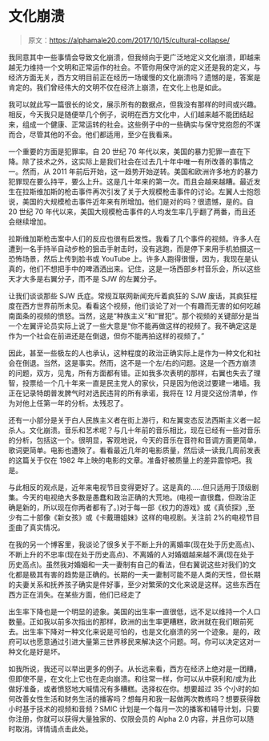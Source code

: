 # 文化崩溃

> 原文：<https://alphamale20.com/2017/10/15/cultural-collapse/>

我同意其中一些事情会导致文化崩溃，但我倾向于更广泛地定义文化崩溃，即越来越无力维持一个文明和正常运作的社会。不管你用保守派的定义还是我的定义，与经济方面无关，西方文明目前正在经历一场缓慢的文化崩溃吗？遗憾的是，答案是肯定的。我们曾经伟大的文明不仅在经济上崩溃，在文化上也是如此。

我可以就此写一篇很长的论文，展示所有的数据点，但我没有那样的时间或兴趣。相反，今天我只是随便举几个例子，说明在西方文化中，人们越来越不能团结起来，组成一个健康、正常运转的社会。这些例子中的一些确实与保守党抱怨的不谋而合，尽管其他的不会。他们都适用，至少在我看来。

一个重要的方面是犯罪率。自 20 世纪 70 年代以来，美国的暴力犯罪一直在下降。除了技术之外，这实际上是我们社会在过去几十年中唯一有所改善的事情之一。然而，从 2011 年前后开始，这一趋势开始逆转。美国和欧洲许多地方的暴力犯罪现在要么持平，要么上升。这是几十年来的第一次。而且会越来越糟。最近发生在拉斯维加斯的枪击事件再次引发了关于大规模枪击事件的讨论。左翼人士抱怨说，美国的大规模枪击事件近年来有所增加。他们是对的吗？很遗憾，是的。自 20 世纪 70 年代以来，美国大规模枪击事件的人均发生率几乎翻了两番，而且还会继续增加。

拉斯维加斯枪击案中人们的反应也很有启发性。我看了几个事件的视频。许多人在遭到一名手持半自动步枪的狙击手射击时，没有逃跑，而是停下来用手机拍摄这一恐怖场景，然后上传到脸书或 YouTube 上。许多人跑得很慢，因为，我现在是认真的，他们不想把手中的啤酒洒出来。记住，这是一场西部乡村音乐会，所以这些天才大多是右翼分子，而不是 SJW 的左翼分子。

让我们谈谈那些 SJW 氏症。常规互联网新闻充斥着疯狂的 SJW 废话，其疯狂程度在西方世界前所未见。看看这个视频，他们谈论了对一个有趣而无害的如何吃越南面条的视频的愤怒。当然，这是“种族主义”和“冒犯”。那个视频的关键部分是当一个左翼评论员实际上说了一些大意是“你不能再做这样的视频了。我不确定这是作为一个社会在前进还是在倒退，但你不能再拍这样的视频了。”

因此，甚至一些极左的人也承认，这种程度的政治正确实际上是作为一种文化和社会在倒退。当然，这是事实。然而，这不是一个左/右的问题。这是一个西方崩溃的问题，双方，见鬼，所有方面都有错。正如我多次表明的那样，右翼也失去了理智，投票给一个几十年来一直是民主党人的家伙，只是因为他说过要建一堵墙。我正在记录特朗普发脾气时对选民违背的所有承诺，我将在 12 月提交这份清单，作为对他上任第一年的分析。太残忍了。

还有一小部分是关于白人民族主义者在街上游行，和左翼变态反法西斯主义者一起杀人。文化崩溃。音乐和艺术呢？与几十年前的音乐相比，现在已经有一些对音乐的分析，包括这一个。很明显，客观地说，今天的音乐在音符和音调方面更简单，歌词更简单。电影也遭殃了。看看最近几年的电影质量，然后读一读我几周前发表的这篇关于仅在 1982 年上映的电影的文章。准备好被质量上的差异震惊吧。我是。

与此相反的观点是，近年来电视节目变得更好了。这是真的……但只适用于顶级剧集。今天的电视绝大多数是愚蠢和政治正确的大荒地。(电视一直很蠢，但政治正确是新的，所以现在你两者都有了。)对于每一部《权力的游戏》或《真侦探》,至少有二十部像《新女孩》或《卡戴珊姐妹》这样的电视剧。关注前 2%的电视节目歪曲了真实情况。

在我的另一个博客里，我谈论了很多关于不断上升的离婚率(现在处于历史高点)、不断上升的不忠率(现在处于历史高点)、不离婚的人对婚姻越来越不满(现在处于历史高点)。虽然我对婚姻和一夫一妻制有自己的看法，但右翼说这些对我们的文化都是极其有害的趋势是正确的。长期的一夫一妻制可能不是人类的天性，但长期的夫妻关系和抚养孩子确实是件好事，至少对繁荣的文化来说是这样。这些东西在西方正在消失。在某些方面，他们已经走了

出生率下降也是一个明显的迹象。美国的出生率一直很低，远不足以维持一个人口数量。正如我以前多次指出的那样，欧洲的出生率更糟糕，欧洲就在我们眼前死去。出生率下降对一种文化来说是可怕的，也是文化崩溃的另一个迹象。是的，政府可以也愿意通过引进大量第三世界移民来解决这个问题。呵。你可以决定这对一种文化是好是坏。

如我所说，我还可以举出更多的例子。从长远来看，西方在经济上绝对是一团糟，但即使不是，在文化上它也在走向崩溃。和往常一样，你可以从中获利和/或为此做好准备，或者愤怒地大喊情况有多糟糕。选择权在你。想要超过 35 个小时的如何改善女性生活和财务生活的播客吗？想每月和我一起做两次教练吗？想要获得数小时基于技术的视频和音频？SMIC 计划是一个每月一次的播客和辅导计划，只要你注册，你就可以获得大量独家的、仅限会员的 Alpha 2.0 内容，并且你可以随时取消。详情请点击此处。